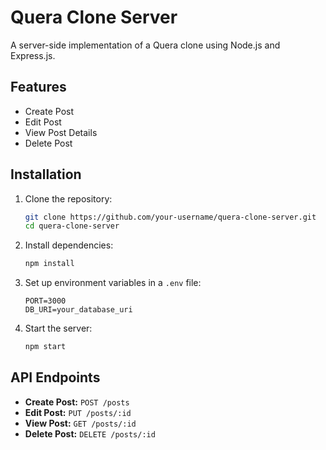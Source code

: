 # Quera Clone Server

A server-side implementation of a Quera clone using Node.js and Express.js.

## Features
- Create Post
- Edit Post
- View Post Details
- Delete Post

## Installation

1. Clone the repository:
    ```sh
    git clone https://github.com/your-username/quera-clone-server.git
    cd quera-clone-server
    ```

2. Install dependencies:
    ```sh
    npm install
    ```

3. Set up environment variables in a `.env` file:
    ```
    PORT=3000
    DB_URI=your_database_uri
    ```

4. Start the server:
    ```sh
    npm start
    ```

## API Endpoints

- **Create Post:** `POST /posts`
- **Edit Post:** `PUT /posts/:id`
- **View Post:** `GET /posts/:id`
- **Delete Post:** `DELETE /posts/:id`

